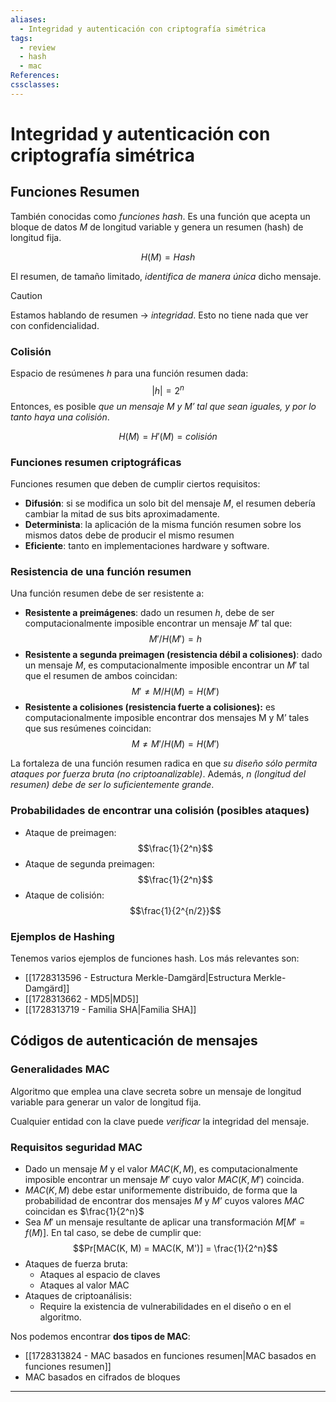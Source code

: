 ```yaml
---
aliases:
  - Integridad y autenticación con criptografía simétrica
tags:
  - review
  - hash
  - mac
References: 
cssclasses:
---
```

# Integridad y autenticación con criptografía simétrica

## Funciones Resumen

También conocidas como *funciones hash*. Es una función que acepta un bloque de datos $M$ de longitud variable y genera un resumen (hash) de longitud fija.

$$H(M) = Hash$$

El resumen, de tamaño limitado, *identifica de manera única* dicho mensaje.

>[!CAUTION]
>Estamos hablando de resumen -> *integridad*. Esto no tiene nada que ver con confidencialidad.
>

### Colisión

Espacio de resúmenes $h$ para una función resumen dada:
$$|h| = 2^n$$
Entonces, es posible *que un mensaje $M$ y $M'$ tal que sean iguales, y por lo tanto haya una colisión*.

$$H(M) = H'(M) = colisión$$

### Funciones resumen criptográficas

Funciones resumen que deben de cumplir ciertos requisitos:
- **Difusión**: si se modifica un solo bit del mensaje $M$, el resumen debería cambiar la mitad de sus bits aproximadamente.
- **Determinista**: la aplicación de la misma función resumen sobre los mismos datos debe de producir el mismo resumen
- **Eficiente**: tanto en implementaciones hardware y software.

### Resistencia de una función resumen

Una función resumen debe de ser resistente a:
- **Resistente a preimágenes**: dado un resumen $h$, debe de ser computacionalmente imposible encontrar un mensaje $M'$ tal que:
$$M'/ H(M') = h$$
- **Resistente a segunda preimagen (resistencia débil a colisiones)**: dado un mensaje $M$, es computacionalmente imposible encontrar un $M'$ tal que el resumen de ambos coincidan:
$$M' \neq M / H(M) = H(M')$$
- **Resistente a colisiones (resistencia fuerte a colisiones):** es computacionalmente imposible encontrar dos mensajes M y M’ tales que sus resúmenes coincidan:
$$M \neq M' / H(M) = H(M')$$

La fortaleza de una función resumen radica en que *su diseño sólo permita ataques por fuerza bruta (no criptoanalizable)*. Además, *n (longitud del resumen) debe de ser lo suficientemente grande*.

### Probabilidades de encontrar una colisión (posibles ataques)

- Ataque de preimagen: $$\frac{1}{2^n}$$
- Ataque de segunda preimagen: $$\frac{1}{2^n}$$
- Ataque de colisión:$$\frac{1}{2^{n/2}}$$

### Ejemplos de Hashing

Tenemos varios ejemplos de funciones hash. Los más relevantes son:
- [[1728313596 - Estructura Merkle-Damgärd|Estructura Merkle-Damgärd]]
- [[1728313662 - MD5|MD5]]
- [[1728313719 - Familia SHA|Familia SHA]]

## Códigos de autenticación de mensajes

### Generalidades MAC

Algoritmo que emplea una clave secreta sobre un mensaje de longitud variable para generar un valor de longitud fija.

Cualquier entidad con la clave puede *verificar* la integridad del mensaje.

### Requisitos seguridad MAC

- Dado un mensaje $M$ y el valor $MAC(K, M)$, es computacionalmente imposible encontrar un mensaje $M'$ cuyo valor $MAC(K, M')$ coincida.
- $MAC(K, M)$ debe estar uniformemente distribuido, de forma que la probabilidad de encontrar dos mensajes $M$ y $M’$ cuyos valores $MAC$ coincidan es $\frac{1}{2^n}$
- Sea $M'$ un mensaje resultante de aplicar una transformación $M [M' = f(M)]$. En tal caso, se debe de cumplir que: $$Pr[MAC(K, M) = MAC(K, M')] = \frac{1}{2^n}$$
- Ataques de fuerza bruta:
	- Ataques al espacio de claves
	- Ataques al valor MAC
- Ataques de criptoanálisis:
	- Require la existencia de vulnerabilidades en el diseño o en el algoritmo.

Nos podemos encontrar **dos tipos de MAC**:

- [[1728313824 - MAC basados en funciones resumen|MAC basados en funciones resumen]]
- MAC basados en cifrados de bloques
***